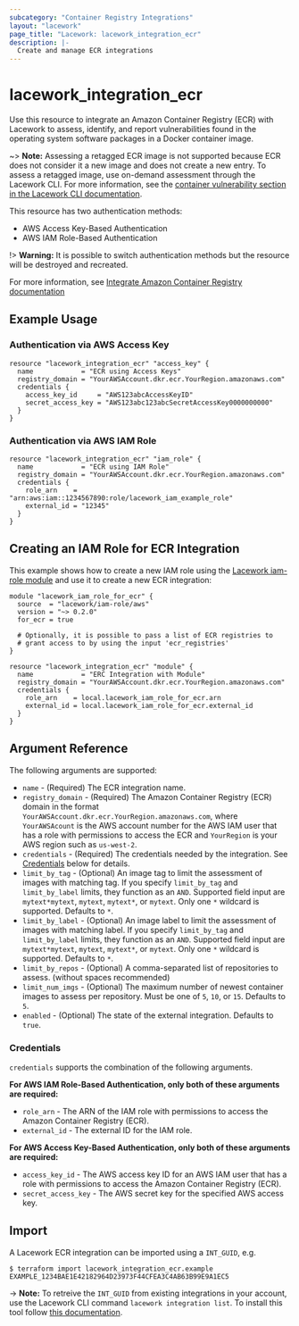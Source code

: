 ```yaml
---
subcategory: "Container Registry Integrations"
layout: "lacework"
page_title: "Lacework: lacework_integration_ecr"
description: |-
  Create and manage ECR integrations
---
```


# lacework\_integration\_ecr

Use this resource to integrate an Amazon Container Registry (ECR) with Lacework to assess, identify,
and report vulnerabilities found in the operating system software packages in a Docker container
image.

~> **Note:** Assessing a retagged ECR image is not supported because ECR does not consider it a new
image and does not create a new entry. To assess a retagged image, use on-demand assessment through
the Lacework CLI. For more information, see the [container vulnerability section in the Lacework CLI
documentation](https://github.com/lacework/go-sdk/wiki/CLI-Documentation#container-vulnerability-assessments).

This resource has two authentication methods:

* AWS Access Key-Based Authentication
* AWS IAM Role-Based Authentication

!> **Warning:** It is possible to switch authentication methods but the resource
will be destroyed and recreated.

For more information, see [Integrate Amazon Container Registry documentation](https://support.lacework.com/hc/en-us/articles/360048500133-Integrate-Amazon-Container-Registry)

## Example Usage

### Authentication via AWS Access Key
```hcl
resource "lacework_integration_ecr" "access_key" {
  name            = "ECR using Access Keys"
  registry_domain = "YourAWSAccount.dkr.ecr.YourRegion.amazonaws.com"
  credentials {
    access_key_id     = "AWS123abcAccessKeyID"
    secret_access_key = "AWS123abc123abcSecretAccessKey0000000000"
  }
}
```

### Authentication via AWS IAM Role
```hcl
resource "lacework_integration_ecr" "iam_role" {
  name            = "ECR using IAM Role"
  registry_domain = "YourAWSAccount.dkr.ecr.YourRegion.amazonaws.com"
  credentials {
    role_arn    = "arn:aws:iam::1234567890:role/lacework_iam_example_role"
    external_id = "12345"
  }
}
```

## Creating an IAM Role for ECR Integration

This example shows how to create a new IAM role using the [Lacework iam-role module](https://registry.terraform.io/modules/lacework/iam-role/aws/latest)
and use it to create a new ECR integration:

```hcl
module "lacework_iam_role_for_ecr" {
  source  = "lacework/iam-role/aws"
  version = "~> 0.2.0"
  for_ecr = true

  # Optionally, it is possible to pass a list of ECR registries to
  # grant access to by using the input 'ecr_registries'
}

resource "lacework_integration_ecr" "module" {
  name            = "ERC Integration with Module"
  registry_domain = "YourAWSAccount.dkr.ecr.YourRegion.amazonaws.com"
  credentials {
    role_arn    = local.lacework_iam_role_for_ecr.arn
    external_id = local.lacework_iam_role_for_ecr.external_id
  }
}
```

## Argument Reference

The following arguments are supported:

* `name` - (Required) The ECR integration name.
* `registry_domain` - (Required) The Amazon Container Registry (ECR) domain in the format `YourAWSAccount.dkr.ecr.YourRegion.amazonaws.com`, where `YourAWSAcount` is the AWS account number for the AWS IAM user that has a role with permissions to access the ECR and `YourRegion` is your AWS region such as `us-west-2`.
* `credentials` - (Required) The credentials needed by the integration. See [Credentials](#credentials) below for details.
* `limit_by_tag` - (Optional) An image tag to limit the assessment of images with matching tag. If you specify `limit_by_tag` and `limit_by_label` limits, they function as an `AND`. Supported field input are `mytext*mytext`, `mytext`, `mytext*`, or `mytext`. Only one `*` wildcard is supported. Defaults to `*`.
* `limit_by_label` - (Optional) An image label to limit the assessment of images with matching label. If you specify `limit_by_tag` and `limit_by_label` limits, they function as an `AND`. Supported field input are `mytext*mytext`, `mytext`, `mytext*`, or `mytext`. Only one `*` wildcard is supported. Defaults to `*`.
* `limit_by_repos` - (Optional) A comma-separated list of repositories to assess. (without spaces recommended)
* `limit_num_imgs` - (Optional) The maximum number of newest container images to assess per repository. Must be one of `5`, `10`, or `15`. Defaults to `5`.
* `enabled` - (Optional) The state of the external integration. Defaults to `true`.


### Credentials

`credentials` supports the combination of the following arguments.

**For AWS IAM Role-Based Authentication, only both of these arguments are required:**
* `role_arn` - The ARN of the IAM role with permissions to access the Amazon Container Registry (ECR).
* `external_id` - The external ID for the IAM role.

**For AWS Access Key-Based Authentication, only both of these arguments are required:**
* `access_key_id` - The AWS access key ID for an AWS IAM user that has a role with permissions to access the Amazon Container Registry (ECR).
* `secret_access_key` - The AWS secret key for the specified AWS access key.

## Import

A Lacework ECR integration can be imported using a `INT_GUID`, e.g.

```
$ terraform import lacework_integration_ecr.example EXAMPLE_1234BAE1E42182964D23973F44CFEA3C4AB63B99E9A1EC5
```
-> **Note:** To retreive the `INT_GUID` from existing integrations in your account, use the
	Lacework CLI command `lacework integration list`. To install this tool follow
	[this documentation](https://github.com/lacework/go-sdk/wiki/CLI-Documentation#installation).


